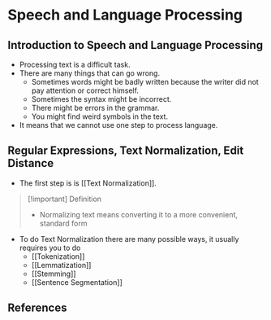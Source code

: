 ---
---

# Speech and Language Processing

## Introduction to Speech and Language Processing

- Processing text is a difficult task.
- There are many things that can go wrong.
	- Sometimes words might be badly written because the writer did not pay attention or correct himself.
	- Sometimes the syntax might be incorrect.
	- There might be errors in the grammar.
	- You might find weird symbols in the text.
- It means that we cannot use one step to process language.

## Regular Expressions, Text Normalization, Edit Distance

 - The first step is is [[Text Normalization]]. 

> [!important] Definition
> - Normalizing text means converting it to a more convenient, standard form 

- To do Text Normalization there are many possible ways, it usually requires you to do
	- [[Tokenization]]
	- [[Lemmatization]]
	- [[Stemming]]
	- [[Sentence Segmentation]]


## References

